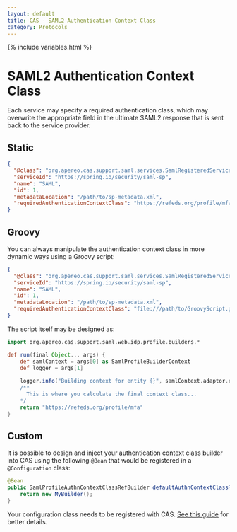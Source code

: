 ```yaml
---
layout: default
title: CAS - SAML2 Authentication Context Class
category: Protocols
---
```

{% include variables.html %}

# SAML2 Authentication Context Class

Each service may specify a required authentication class, which may overwrite the appropriate field in the ultimate SAML2 response that is sent back to the service provider. 

## Static

```json
{
  "@class": "org.apereo.cas.support.saml.services.SamlRegisteredService",
  "serviceId": "https://spring.io/security/saml-sp",
  "name": "SAML",
  "id": 1,
  "metadataLocation": "/path/to/sp-metadata.xml",
  "requiredAuthenticationContextClass": "https://refeds.org/profile/mfa",
}
```
      
## Groovy 

You can always manipulate the authentication context class in more dynamic ways using a Groovy script:

```json
{
  "@class": "org.apereo.cas.support.saml.services.SamlRegisteredService",
  "serviceId": "https://spring.io/security/saml-sp",
  "name": "SAML",
  "id": 1,
  "metadataLocation": "/path/to/sp-metadata.xml",
  "requiredAuthenticationContextClass": "file:///path/to/GroovyScript.groovy",
}
```

The script itself may be designed as:

```groovy
import org.apereo.cas.support.saml.web.idp.profile.builders.*

def run(final Object... args) {
    def samlContext = args[0] as SamlProfileBuilderContext
    def logger = args[1]
    
    logger.info("Building context for entity {}", samlContext.adaptor.entityId)
    /**
      This is where you calculate the final context class...
    */
    return "https://refeds.org/profile/mfa"
}
```

## Custom

It is possible to design and inject your authentication context class builder
into CAS using the following `@Bean` that would be registered in a `@Configuration` class:

```java
@Bean
public SamlProfileAuthnContextClassRefBuilder defaultAuthnContextClassRefBuilder() {
    return new MyBuilder();
}
```

Your configuration class needs to be registered with CAS. [See this guide](../configuration/Configuration-Management-Extensions.html) for better details.
